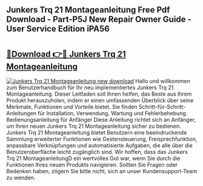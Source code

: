 ## Junkers Trq 21 Montageanleitung Free Pdf Download - Part-P5J New Repair Owner Guide - User Service Edition iPA56

# <h2><a href="http://df83ue.blite.top/?on=Junkers+Trq+21+Montageanleitung">🔗Download 👉🔴 Junkers Trq 21 Montageanleitung</a></h2>

[![Junkers Trq 21 Montageanleitung new download](https://i.imgur.com/lujVjoI.png)](http://df83ue.blite.top/?on=Junkers+Trq+21+Montageanleitung)
Hallo und willkommen zum Benutzerhandbuch für Ihr neu implementiertes Junkers Trq 21 Montageanleitung. Dieser Leitfaden soll Ihnen helfen, das Beste aus Ihrem Produkt herauszuholen, indem er einen umfassenden Überblick über seine Merkmale, Funktionen und Vorteile bietet. Sie finden Schritt-für-Schritt-Anleitungen für Installation, Verwendung, Wartung und Fehlerbehebung. Bedienungsanleitung für Anfänger Diese Anleitung richtet sich an Anfänger, um Ihren neuen Junkers Trq 21 Montageanleitung sicher zu bedienen. Junkers Trq 21 Montageanleitung bietet Benutzern eine beeindruckende Sammlung erweiterter Funktionen wie Gestensteuerung, Freisprechfunktion, anpassbare Verknüpfungen und automatisierte Aufgaben, die alle über die Benutzeroberfläche leicht zugänglich sind. Wir hoffen, dass das Junkers Trq 21 MontageanleitungD ein wertvolles Gut war, wenn Sie durch die Funktionen Ihres neuen Produkts navigieren. Sollten Sie Fragen oder Bedenken haben, zögern Sie bitte nicht, sich an unser Kundensupport-Team zu wenden.
